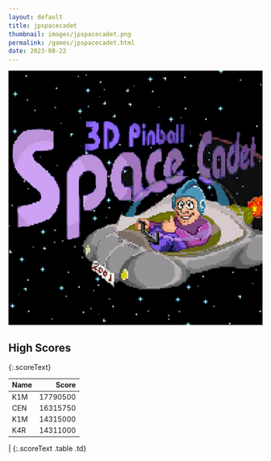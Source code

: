 ```yaml
---
layout: default
title: jpspacecadet
thumbnail: images/jpspacecadet.png
permalink: /games/jpspacecadet.html
date: 2023-08-22
---
```


<img src="../images/jpspacecadet.png" class="gameThumbnail img-fluid mx-auto align-middle"></a>
## High Scores 
{:.scoreText}

| Name | Score | 
| :---- | ----: | 
| K1M | 17790500 | 
| CEN | 16315750 | 
| K1M | 14315000 | 
| K4R | 14311000 | 
| 
{:.scoreText .table .td}